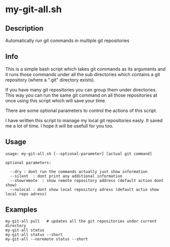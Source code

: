 # my-git-all.sh

## Description

Automatically run git commands in multiple git repositories

## Info

This is a simple bash script which takes git commands as its arguments and it runs those commands under all the sub directories which contains a git repository (where a ".git" directory exists).

If you have many git repositories you can group them under directories. This way you can run the same git command on all those repositories at once using this script which will save your time. 

There are some optional parameters to control the actions of this script.

I have written this script to manage my local git repositories easly. It saved me a lot of time. I hope it will be usefull for you too.

## Usage

```
usage: my-git-all.sh [--optional-parameter] [actual git command]

optional parameters:

  --dry : dont run the commands actually just show information
  --silent  : dont print any additional information
  --showremote  : show remote repository address (default action dont show)
  --nolocal : dont show local repository adress (default actio show local repo adress)
```

## Examples

```
my-git-all pull   # updates all the git repositories under current directory
my-git-all status
my-git-all status --short
my-git-all --noremote status --short
```
